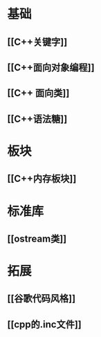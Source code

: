 # 基础
## [[C++关键字]]
## [[C++面向对象编程]]
## [[C++ 面向类]]
## [[C++语法糖]]
# 板块
## [[C++内存板块]]
# 标准库
## [[ostream类]]
# 拓展
## [[谷歌代码风格]]
## [[cpp的.inc文件]]
